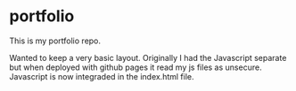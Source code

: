 # portfolio

This is my portfolio repo.  

Wanted to keep a very basic layout.  Originally I had the Javascript separate but when deployed with github pages it read my js files as unsecure.  Javascript is now integraded in the index.html file.  
